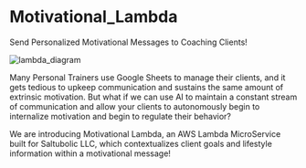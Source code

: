 # Motivational_Lambda
Send Personalized Motivational Messages to Coaching Clients!

![lambda_diagram](https://github.com/mroytman83/Motivational_Lambda/assets/100529958/7c5a5571-874a-4588-8823-41da53342153)

Many Personal Trainers use Google Sheets to manage their clients, and it gets tedious to upkeep communication and sustains the same amount of extrinsic motivation. But what if we can use AI to maintain a constant stream of communication and allow your clients to autonomously begin to internalize motivation and begin to regulate their behavior? 

We are introducing Motivational Lambda, an AWS Lambda MicroService built for Saltubolic LLC, which contextualizes client goals and lifestyle information within a motivational message!
